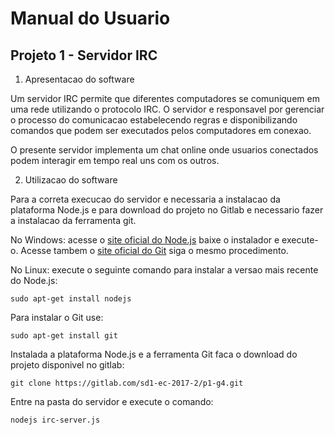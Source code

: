 # Manual do Usuario

## Projeto 1 - Servidor IRC

1. Apresentacao do software

Um servidor IRC permite que diferentes computadores se comuniquem em uma rede utilizando o protocolo IRC.
O servidor e responsavel por gerenciar o processo do comunicacao estabelecendo regras e disponibilizando comandos
que podem ser executados pelos computadores em conexao.

O presente servidor implementa um chat online onde usuarios conectados podem interagir em tempo real uns com os outros.

2. Utilizacao do software

Para a correta execucao do servidor e necessaria a instalacao da plataforma Node.js e para download do projeto no Gitlab
e necessario fazer a instalacao da ferramenta git.

No Windows: acesse o [site oficial do Node.js](https://nodejs.org/en/) baixe o instalador e execute-o.
Acesse tambem o [site oficial do Git](https://git-scm.com/) siga o mesmo procedimento.

No Linux: execute o seguinte comando para instalar a versao mais recente do Node.js:
```
sudo apt-get install nodejs
```
Para instalar o Git use:
```
sudo apt-get install git
```

Instalada a plataforma Node.js e a ferramenta Git faca o download do projeto disponivel no gitlab:
```
git clone https://gitlab.com/sd1-ec-2017-2/p1-g4.git
```
Entre na pasta do servidor e execute o comando:
```
nodejs irc-server.js
```


